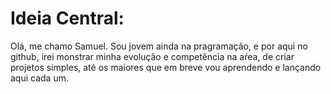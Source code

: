 # Ideia Central:
 Olá, me chamo Samuel. Sou jovem ainda na pragramação, e por aqui no github, irei monstrar minha evolução e competência na aŕea, de criar projetos simples, até os maiores que em  breve vou aprendendo e lançando aqui cada um.  

